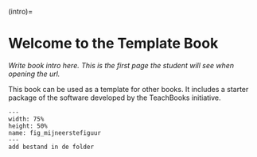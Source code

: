(intro)=
# Welcome to the Template Book

_Write book intro here. This is the first page the student will see when opening the url._

This book can be used as a template for other books. It includes a starter package of the software developed by the TeachBooks initiative.

```{figure} figures/TestafbeeldingSchiphol.png
---
width: 75%
height: 50%
name: fig_mijneerstefiguur
---
add bestand in de folder
```
